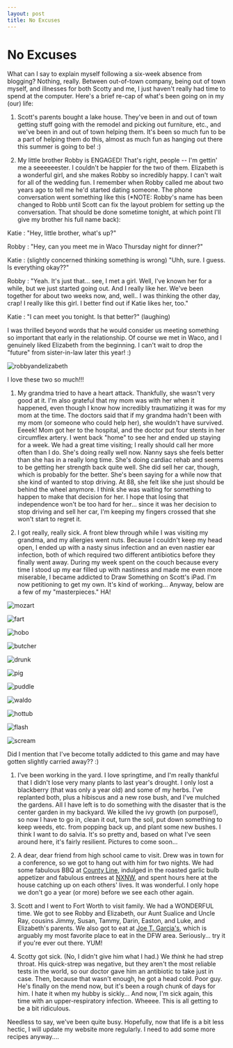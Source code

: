 ```yaml
---
layout: post
title: No Excuses
---
```


No Excuses
===================
What can I say to explain myself following a six-week absence from blogging? Nothing, really. Between out-of-town company, being out of town myself, and illnesses for both Scotty and me, I just haven't really had time to 
spend at the computer. Here's a brief re-cap of what's been going on in my (our) life:

1. Scott's parents bought a lake house. They've been in and out of town getting stuff going with the remodel and picking out furniture, etc., and we've been in and out of town helping them. It's been so much fun to be a part 
of helping them do this, almost as much fun as hanging out there this summer is going to be! :)

1. My little brother Robby is ENGAGED! That's right, people -- I'm gettin' me a seeeeeester. I couldn't be happier for the two of them. Elizabeth is a wonderful girl, and she makes Robby so incredibly happy. I can't wait for 
all of the wedding fun. I remember when Robby called me about two years ago to tell me he'd started dating someone. The phone conversation went something like this (*NOTE: Robby's name has been changed to Robb until 
Scott can fix the layout problem for setting up the conversation. That should be done sometime tonight, at which point I'll give my brother his full name back):

Katie
: "Hey, little brother, what's up?"

Robby 
: "Hey, can you meet me in Waco Thursday night for dinner?"

Katie
: (slightly concerned thinking something is wrong) "Uhh, sure. I guess. Is everything okay??"

Robby
: "Yeah. It's just that... see, I met a girl. Well, I've known her for a while, but we just started going out. And I really like her. We've been together for about two weeks now, and, well.. I was thinking the other day, crap! I really like this girl. I better find out if Katie likes her, 
too."

Katie
: "I can meet you tonight. Is that better?" (laughing)

I was thrilled beyond words that he would consider us meeting something so important that early in the relationship. Of course we met in Waco, and I genuinely liked Elizabeth from the beginning. I can't wait to drop the 
"future" from sister-in-law later this year! :) 

![robbyandelizabeth](http://i1230.photobucket.com/albums/ee481/ptkatz/Blog%20Pictures/IMG_0102.jpg)

I love these two so much!!!

1. My grandma tried to have a heart attack. Thankfully, she wasn't very good at it. I'm also grateful that my mom was with her when it happened, even though I know how incredibly traumatizing it was for my mom at the time. The doctors 
said that if my grandma hadn't been with my mom (or someone who could help her), she wouldn't have survived. Eeeek! Mom got her to the hospital, and the doctor put four stents in her circumflex artery. I went back "home" to 
see her and ended up staying for a week. We had a great time visiting; I really should call her more often than I do. She's doing really well now. Nanny says she feels better than she has in a really long time. She's doing 
cardiac rehab and seems to be getting her strength back quite well. She did sell her car, though, which is probably for the better. She's been saying for a while now that she kind of wanted to stop driving. At 88, she felt 
like she just should be behind the wheel anymore. I think she was waiting for something to happen to make that decision for her. I hope that losing that independence won't be too hard for her... since it was her decision to 
stop driving and sell her car, I'm keeping my fingers crossed that she won't start to regret it. 

1. I got really, really sick. A front blew through while I was visiting my grandma, and my allergies went nuts. Because I couldn't keep my head open, I ended up with a nasty sinus infection and an even nastier ear infection, 
both of which required two different antibiotics before they finally went away. During my week spent on the couch because every time I stood up my ear filled up with nastiness and made me even more miserable, I became 
addicted to Draw Something on Scott's iPad. I'm now petitioning to get my own. It's kind of working... Anyway, below are a few of my "masterpieces." HA!

![mozart](http://i1230.photobucket.com/albums/ee481/ptkatz/Blog%20Pictures/IMG_0002.jpg)

![fart](http://i1230.photobucket.com/albums/ee481/ptkatz/Blog%20Pictures/IMG_0011.jpg)

![hobo](http://i1230.photobucket.com/albums/ee481/ptkatz/Blog%20Pictures/IMG_0012.jpg)

![butcher](http://i1230.photobucket.com/albums/ee481/ptkatz/Blog%20Pictures/IMG_0018.jpg)

![drunk](http://i1230.photobucket.com/albums/ee481/ptkatz/Blog%20Pictures/IMG_0019.jpg)

![pig](http://i1230.photobucket.com/albums/ee481/ptkatz/Blog%20Pictures/IMG_0023.jpg)

![puddle](http://i1230.photobucket.com/albums/ee481/ptkatz/Blog%20Pictures/IMG_0024.jpg)

![waldo](http://i1230.photobucket.com/albums/ee481/ptkatz/Blog%20Pictures/IMG_0027.jpg)

![hottub](http://i1230.photobucket.com/albums/ee481/ptkatz/Blog%20Pictures/IMG_0031.jpg)

![flash](http://i1230.photobucket.com/albums/ee481/ptkatz/Blog%20Pictures/IMG_0032.jpg)

![scream](http://i1230.photobucket.com/albums/ee481/ptkatz/Blog%20Pictures/IMG_0034.jpg)

Did I mention that I've become totally addicted to this game and may have gotten slightly carried away?? :)

1. I've been working in the yard. I love springtime, and I'm really thankful that I didn't lose very many plants to last year's drought. I only lost a blackberry (that was only a year old) and some of my herbs. I've replanted 
both, plus a hibiscus and a new rose bush, and I've mulched the gardens. All I have left is to do something with the disaster that is the center garden in my backyard. We killed the ivy growth (on purpose!), so now I have 
to go in, clean it out, turn the soil, put down something to keep weeds, etc. from popping back up, and plant some new bushes. I think I want to do salvia. It's so pretty and, based on what I've seen around here, it's fairly 
resilient. Pictures to come soon...

1. A dear, dear friend from high school came to visit. Drew was in town for a conference, so we got to hang out with him for two nights. We had some fabulous BBQ at [County Line](http://www.countyline.com/), indulged in the roasted garlic bulb appetizer 
and fabulous entrees at [NXNW](http://nxnwbrew.com/), and spent hours here at the house catching up on each others' lives. It was wonderful. I only hope we don't go a year (or more) before we see each other again. 

1. Scott and I went to Fort Worth to visit family. We had a WONDERFUL time. We got to see Robby and Elizabeth, our Aunt Sualice and Uncle Ray, cousins Jimmy, Susan, Tammy, Darin, Easton, and Luke, and Elizabeth's parents. 
We also got to eat at [Joe T. Garcia's](http://joets.com/), which is arguably my most favorite place to eat in the DFW area. Seriously... try it if you're ever out there. YUM!

1. Scotty got sick. (No, I didn't give him what I had.) We *think* he had strep throat. His quick-strep was negative, but they aren't the most reliable tests in the world, so our doctor gave him an antibiotic to take just in case. 
Then, because that wasn't enough, he got a head cold. Poor guy. He's finally on the mend now, but it's been a rough chunk of days for him. I hate it when my hubby is sickly... And now, I'm sick again, this time with an upper-respiratory infection. Wheeee. This 
is all getting to be a bit ridiculous. 

Needless to say, we've been quite busy. Hopefully, now that life is a bit less hectic, I will update my website more regularly. I need to add some more recipes anyway....

